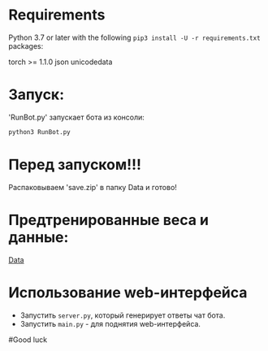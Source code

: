 # Requirements

Python 3.7 or later with the following `pip3 install -U -r requirements.txt` packages:

torch >= 1.1.0
json
unicodedata


# Запуск:

'RunBot.py' запускает бота из консоли:

```bash
python3 RunBot.py
```
# Перед запуском!!!

Распаковываем 'save.zip' в папку Data и готово!

# Предтренированные веса и данные:

[Data](https://yadi.sk/d/piAyf3wNwb2LOg)


# Использование web-интерфейса

- Запустить `server.py`, который генерирует ответы чат бота.  
- Запустить `main.py` - для поднятия web-интерфейса.


#Good luck
